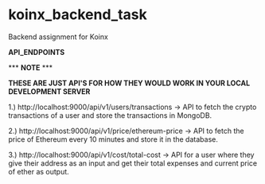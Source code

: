 # koinx_backend_task
Backend assignment for Koinx

__API_ENDPOINTS__

*** **NOTE** ***

**THESE ARE JUST API'S FOR HOW THEY WOULD WORK IN YOUR LOCAL DEVELOPMENT SERVER**

1.) http://localhost:9000/api/v1/users/transactions ->  API to fetch the crypto transactions of a user and store the transactions in MongoDB.

2.) http://localhost:9000/api/v1/price/ethereum-price -> API to fetch the price of Ethereum every 10 minutes and store it in the database.

3.) http://localhost:9000/api/v1/cost/total-cost -> API for a user where they give their address as an input and get their total expenses and current price of ether as output.


